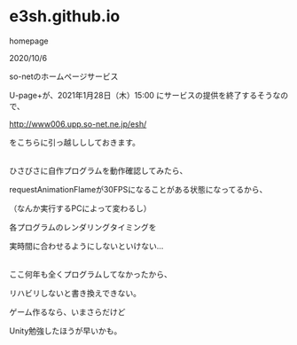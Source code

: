 # e3sh.github.io
homepage

2020/10/6

so-netのホームページサービス

U-page+が、2021年1月28日（木）15:00 にサービスの提供を終了するそうなので、

http://www006.upp.so-net.ne.jp/esh/

をこちらに引っ越しししておきます。
<br><br>

ひさびさに自作プログラムを動作確認してみたら、

requestAnimationFlameが30FPSになることがある状態になってるから、

（なんか実行するPCによって変わるし）

各プログラムのレンダリングタイミングを

実時間に合わせるようにしないといけない…
<br><br>


ここ何年も全くプログラムしてなかったから、

リハビリしないと書き換えできない。

ゲーム作るなら、いまさらだけど

Unity勉強したほうが早いかも。
